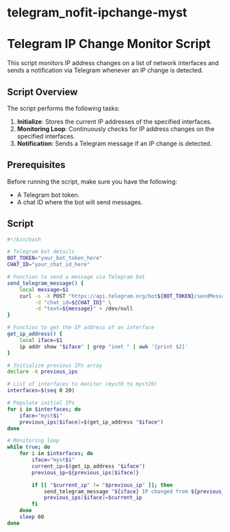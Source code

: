 # telegram_nofit-ipchange-myst

# Telegram IP Change Monitor Script

This script monitors IP address changes on a list of network interfaces and sends a notification via Telegram whenever an IP change is detected.

## Script Overview

The script performs the following tasks:
1. **Initialize**: Stores the current IP addresses of the specified interfaces.
2. **Monitoring Loop**: Continuously checks for IP address changes on the specified interfaces.
3. **Notification**: Sends a Telegram message if an IP change is detected.

## Prerequisites

Before running the script, make sure you have the following:
- A Telegram bot token.
- A chat ID where the bot will send messages.

## Script

```bash
#!/bin/bash

# Telegram bot details
BOT_TOKEN="your_bot_token_here"
CHAT_ID="your_chat_id_here"

# Function to send a message via Telegram bot
send_telegram_message() {
    local message=$1
    curl -s -X POST "https://api.telegram.org/bot${BOT_TOKEN}/sendMessage" \
         -d "chat_id=${CHAT_ID}" \
         -d "text=${message}" > /dev/null
}

# Function to get the IP address of an interface
get_ip_address() {
    local iface=$1
    ip addr show "$iface" | grep "inet " | awk '{print $2}'
}

# Initialize previous IPs array
declare -A previous_ips

# List of interfaces to monitor (myst0 to myst20)
interfaces=$(seq 0 20)

# Populate initial IPs
for i in $interfaces; do
    iface="myst$i"
    previous_ips[$iface]=$(get_ip_address "$iface")
done

# Monitoring loop
while true; do
    for i in $interfaces; do
        iface="myst$i"
        current_ip=$(get_ip_address "$iface")
        previous_ip=${previous_ips[$iface]}

        if [[ "$current_ip" != "$previous_ip" ]]; then
            send_telegram_message "${iface} IP changed from ${previous_ip:-"none"} to ${current_ip:-"none"}"
            previous_ips[$iface]=$current_ip
        fi
    done
    sleep 60
done
